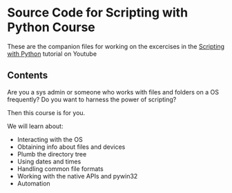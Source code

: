 # Source Code for Scripting with Python Course 

These are the companion files for working on the excercises in the [Scripting with Python](https://www.youtube.com/playlist?list=PLmcBskOCOOFWSpzYnOPAeT05dM5c9w6FO) tutorial on Youtube

## Contents
Are you a sys admin or someone who works with files and folders on a OS frequently? Do you want to harness the power of scripting?

Then this course is for you.

We will learn about:

* Interacting with the OS
* Obtaining info about files and devices
* Plumb the directory tree
* Using dates and times
* Handling common file formats
* Working with the native APIs and pywin32
* Automation